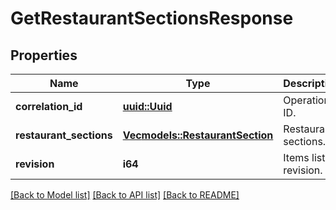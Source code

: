 # GetRestaurantSectionsResponse

## Properties

Name | Type | Description | Notes
------------ | ------------- | ------------- | -------------
**correlation_id** | [**uuid::Uuid**](uuid::Uuid.md) | Operation ID. | 
**restaurant_sections** | [**Vec<models::RestaurantSection>**](RestaurantSection.md) | Restaurant sections. | 
**revision** | **i64** | Items list revision. | 

[[Back to Model list]](../README.md#documentation-for-models) [[Back to API list]](../README.md#documentation-for-api-endpoints) [[Back to README]](../README.md)



